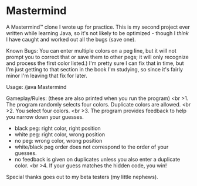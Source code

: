 Mastermind
==========

A Mastermind™ clone I wrote up for practice.
This is my second project ever written while learning Java, so it's not likely to be optimized - though I *think* I have caught and worked out all the bugs (save one).

Known Bugs: You can enter multiple colors on a peg line, but it will not prompt you to correct that or save them to other pegs; it will only recognize and process the first color listed.)  I'm pretty sure I can fix that in time, but I'm just getting to that section in the book I'm studying, so since it's fairly minor I'm leaving that fix for later.

Usage: /java Mastermind

Gameplay/Rules: (these are also printed when you run the program)
<br \>1. The program randomly selects four colors.  Duplicate colors are allowed.
<br \>2. You select four colors.
<br \>3. The program provides feedback to help you narrow down your guesses.
  - black peg: right color, right position
  - white peg: right color, wrong position
  - no peg: wrong color, wrong position
  - white/black peg order does not correspond to the order of your guesses.
  - no feedback is given on duplicates unless you also enter a duplicate color.</ol>
<br \>4. If your guess matches the hidden code, you win!

Special thanks goes out to my beta testers (my little nephews).
